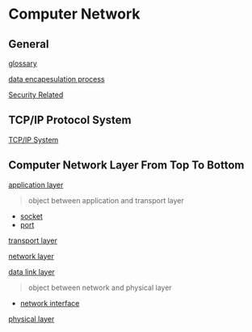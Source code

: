 # Computer Network

## General

[glossary](computer-network-general-glossary.md)

[data encapesulation process](computer-network-encapsulation.md)

[Security Related](computer-network-security.md)

## TCP/IP Protocol System

[TCP/IP System](tcp-ip-protocol-system.md)

## Computer Network Layer From Top To Bottom

[application layer](computer-network-application-layer.md)

> object between application and transport layer

- [socket](computer-network-socket.md)
- [port](network-port.md)

[transport layer](computer-network-transport-layer.md)

[network layer](computer-network-network-layer.md)

[data link layer](computer-network-data-link-layer.md)

> object between network and physical layer

- [network interface](computer-network-network-interface.md)

[physical layer](computer-network-physical-layer.md)

